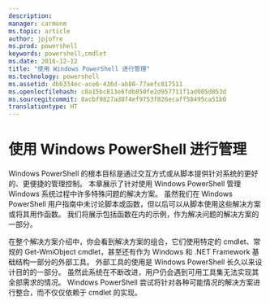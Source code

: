 ```yaml
---
description: 
manager: carmonm
ms.topic: article
author: jpjofre
ms.prod: powershell
keywords: powershell,cmdlet
ms.date: 2016-12-12
title: "使用 Windows PowerShell 进行管理"
ms.technology: powershell
ms.assetid: db6334ec-ace6-436d-ab88-77aefc817511
ms.openlocfilehash: c0a15bc813e6fdb850fe2d957711f1ad005d853d
ms.sourcegitcommit: 8acbf9827ad8f4ef9753f826ecaff58495ca51b0
translationtype: HT
---
```

# <a name="using-windows-powershell-for-administration"></a>使用 Windows PowerShell 进行管理
Windows PowerShell 的根本目标是通过交互方式或从脚本提供针对系统的更好的、更便捷的管理控制。 本章展示了针对使用 Windows PowerShell 管理 Windows 系统过程中许多特殊问题的解决方案。 虽然我们在 Windows PowerShell 用户指南中未讨论脚本或函数，但以后可以从脚本使用这些解决方案或将其用作函数。 我们将展示包括函数在内的示例，作为解决问题的解决方案的一部分。

在整个解决方案介绍中，你会看到解决方案的组合，它们使用特定的 cmdlet、常规的 Get-WmiObject cmdlet，甚至还有作为 Windows 和 .NET Framework 基础结构一部分的外部工具。 外部工具的使用是 Windows PowerShell 长久以来设计目的的一部分。 虽然此系统在不断改进，用户仍会遇到可用工具集无法实现其全部需求的情况。 Windows PowerShell 尝试将针对各种可能情况的解决方案进行整合，而不仅仅依赖于 cmdlet 的实现。

